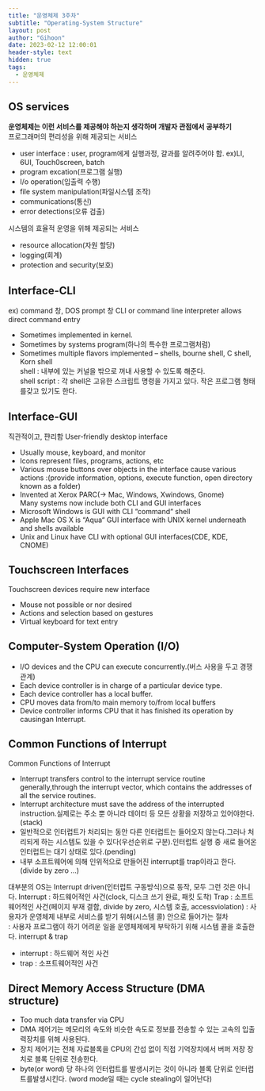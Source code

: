```yaml
---
title: "운영체제 3주차"
subtitle: "Operating-System Structure"
layout: post
author: "Gihoon"
date: 2023-02-12 12:00:01
header-style: text
hidden: true
tags:
  - 운영체제
---
```

## OS services
**운영체제는 이런 서비스를 제공해야 하는지 생각하며 개발자 관점에서 공부하기**  
프로그래머의 편리성을 위해 제공되는 서비스   
- user interface : user, program에게 실행과정, 걀과를 알려주어야 함.
ex)LI, 6UI, Touch0screen, batch
- program excation(프로그램 실행)
- I/o operation(입출력 수행)
- file system manipulation(파일시스템 조작)
- communications(통신)
- error detections(오류 검출)

시스템의 효율적 운영을 위해 제공되는 서비스  
- resource allocation(자원 할당)
- logging(회계)
- protection and security(보호)

## Interface-CLI
ex) command 창, DOS prompt 창
CLI or command line interpreter allows direct command entry
- Sometimes implemented in kernel.
- Sometimes by systems program(하나의 특수한 프로그램처럼)
- Sometimes multiple flavors implemented – shells, bourne shell, C shell,  Korn shell  
shell : 내부에 있는 커널을 밖으로 꺼내 사용할 수 있도록 해준다.  
shell script : 각 shell은 고유한 스크립트 명령을 가지고 있다. 작은 프로그램 형태를갖고 있기도 한다.

## Interface-GUI
직관적이고, 퍈리함
User-friendly desktop interface   
- Usually mouse, keyboard, and monitor
- Icons represent files, programs, actions, etc
- Various mouse buttons over objects in the interface cause various actions
:(provide information, options, execute function, open directory known  as a folder)
- Invented at Xerox PARC(-> Mac, Windows, Xwindows, Gnome)  
Many systems now include both CLI and GUI interfaces
- Microsoft Windows is GUI with CLI “command“ shell
- Apple Mac OS X is “Aqua“ GUI interface with UNIX kernel underneath and  shells available
- Unix and Linux have CLI with optional GUI interfaces(CDE, KDE, CNOME)

## Touchscreen Interfaces
Touchscreen devices require new interface
- Mouse not possible or nor desired
- Actions and selection based on gestures
- Virtual keyboard for text entry

## Computer-System Operation (I/O)
- I/O devices and the CPU can execute concurrently.(버스 사용을 두고 경쟁관계)
- Each device controller is in charge of a particular device type.
- Each device controller has a local buffer.
- CPU moves data from/to main memory to/from local buffers
- Device controller informs CPU that it has finished its operation by causingan Interrupt.

## Common Functions of Interrupt
Common Functions of Interrupt
- Interrupt transfers control to the interrupt service routine generally,through the interrupt vector, which contains the addresses of all the service routines.
- Interrupt architecture must save the address of the interrupted instruction.실제로는 주소 뿐 아니라 데이터 등 모든 상황을 저장하고 있어야한다.(stack)
- 일반적으로 인터럽트가 처리되는 동안 다른 인터럽트는 들어오지 않는다.그러나 처리되게 하는 시스템도 있을 수 있다(우선순위로 구분).인터럽트 실행 중 새로 들어온 인터럽트는 대기 상태로 있다.(pending)
- 내부 소프트웨어에 의해 인위적으로 만들어진 interrupt를 trap이라고 한다.(divide by zero ...)
  
대부분의 OS는 Interrupt driven(인터럽트 구동방식)으로 동작, 모두 그런 것은 아니다.
Interrupt : 하드웨어적인 사건(clock, 디스크 쓰기 완료, 패킷 도착)
Trap : 소프트웨어적인 사건(페이지 부재 결함, divide by zero, 시스템 호출, accessviolation)
: 사용자가 운영체제 내부로 서비스를 받기 위해(시스템 콜) 안으로 들어가는 절차	
: 사용자 프로그램이 하기 어려운 일을 운영체제에게 부탁하기 위해 시스템 콜을 호출한다.
interrupt & trap
- interrupt : 하드웨어 적인 사건
- trap : 소프트웨어적인 사건

## Direct Memory Access Structure (DMA structure)
- Too much data transfer via CPU
- DMA 제어기는 메모리의 속도와 비슷한 속도로 정보를 전송할 수 있는 고속의 입출력장치를 위해 사용된다.
- 장치 제어기는 전체 자료블록을 CPU의 간섭 없이 직접 기억장치에서 버퍼 저장 장치로 블록 단위로 전송한다.
- byte(or word) 당 하나의 인터럽트를 발생시키는 것이 아니라 블록 단위로 인터럽트를발생시킨다. (word mode일 때는 cycle stealing이 일어난다)

